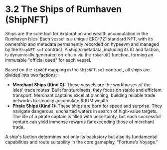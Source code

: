 
<!-- Publication styles -->
<link rel="stylesheet" href="../assets/styles.css">

# 3.2 The Ships of Rumhaven (ShipNFT)

<div class="container">

Ships are the core tool for exploration and wealth accumulation in the Rumhaven Isles. Each vessel is a unique ERC-721 standard NFT, with its ownership and metadata permanently recorded on hypeevm and managed by the `ShipNFT.sol` contract. A ship's metadata, including its ID and faction, is dynamically generated on-chain via the `tokenURI` function, forming an immutable "official deed" for each vessel.

Based on the `kindOf` mapping in the `ShipNFT.sol` contract, all ships are divided into two factions:
* **Merchant Ships (Kind 0):** These vessels are the workhorses of the isles' trade routes. Built for sturdiness, they focus on stable and efficient transport. Merchant captains excel at planning, building reliable trade networks to steadily accumulate $RUM wealth.
* **Pirate Ships (Kind 1):** These ships are born for speed and surprise. They navigate dangerous, uncharted waters in search of high-value targets. The life of a pirate captain is filled with uncertainty, but each successful venture can yield immense rewards far exceeding those of merchant trade.

A ship's faction determines not only its backstory but also its fundamental capabilities and route suitability in the core gameplay, "Fortune's Voyage."

</div>

